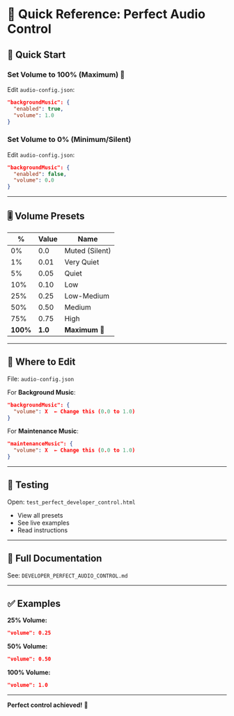 # 🎯 Quick Reference: Perfect Audio Control

## 🚀 Quick Start

### Set Volume to 100% (Maximum) 💯

Edit `audio-config.json`:
```json
"backgroundMusic": {
  "enabled": true,
  "volume": 1.0
}
```

### Set Volume to 0% (Minimum/Silent)

Edit `audio-config.json`:
```json
"backgroundMusic": {
  "enabled": false,
  "volume": 0.0
}
```

---

## 🎚️ Volume Presets

| % | Value | Name |
|---|-------|------|
| 0% | 0.0 | Muted (Silent) |
| 1% | 0.01 | Very Quiet |
| 5% | 0.05 | Quiet |
| 10% | 0.10 | Low |
| 25% | 0.25 | Low-Medium |
| 50% | 0.50 | Medium |
| 75% | 0.75 | High |
| **100%** | **1.0** | **Maximum** 💯 |

---

## 📝 Where to Edit

File: `audio-config.json`

For **Background Music**:
```json
"backgroundMusic": {
  "volume": X  ← Change this (0.0 to 1.0)
}
```

For **Maintenance Music**:
```json
"maintenanceMusic": {
  "volume": X  ← Change this (0.0 to 1.0)
}
```

---

## 🧪 Testing

Open: `test_perfect_developer_control.html`
- View all presets
- See live examples
- Read instructions

---

## 📖 Full Documentation

See: `DEVELOPER_PERFECT_AUDIO_CONTROL.md`

---

## ✅ Examples

**25% Volume:**
```json
"volume": 0.25
```

**50% Volume:**
```json
"volume": 0.50
```

**100% Volume:**
```json
"volume": 1.0
```

---

**Perfect control achieved!** 🎉
